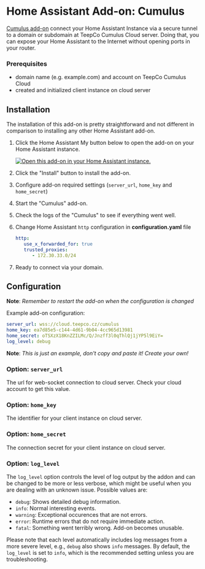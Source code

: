 # Home Assistant Add-on: Cumulus

[Cumulus add-on](github-link) connect your Home Assistant Instance via a secure tunnel to a domain or subdomain
at TeepCo Cumulus Cloud server. Doing that, you can expose your Home Assistant to the Internet without opening ports in your router.

### Prerequisites

- domain name (e.g. example.com) and account on TeepCo Cumulus Cloud
- created and initialized client instance on cloud server

## Installation

The installation of this add-on is pretty straightforward and not different in
comparison to installing any other Home Assistant add-on.

1. Click the Home Assistant My button below to open the add-on on your Home
   Assistant instance.

   [![Open this add-on in your Home Assistant instance.][addon-badge]][addon]

2. Click the "Install" button to install the add-on.
3. Configure add-on required settings (`server_url`, `home_key` and `home_secret`)
4. Start the "Cumulus" add-on.
5. Check the logs of the "Cumulus" to see if everything went well.
6. Change Home Assistant `http` configuration in **configuration.yaml** file
   ```yaml
   http:
      use_x_forwarded_for: true
      trusted_proxies:
         - 172.30.33.0/24
   ```
7. Ready to connect via your domain.

## Configuration

**Note**: _Remember to restart the add-on when the configuration is changed_

Example add-on configuration:

```yaml
server_url: wss://cloud.teepco.cz/cumulus
home_key: ea7d85e5-c144-4d61-9b04-4cc965d13981
home_secret: oTSXzX18KnZZILMc/Q/Jnzff3l0qThlQj1jYP5l9EiY=
log_level: debug
```

**Note**: _This is just an example, don't copy and paste it! Create your own!_

### Option: `server_url`

The url for web-socket connection to cloud server. Check your cloud account to get this value.

### Option: `home_key`

The identifier for your client instance on cloud server.

### Option: `home_secret`

The connection secret for your client instance on cloud server.

### Option: `log_level`

The `log_level` option controls the level of log output by the addon and can be changed to be more or less verbose,
which might be useful when you are dealing with an unknown issue. Possible values are:

- `debug`: Shows detailed debug information.
- `info`: Normal interesting events.
- `warning`: Exceptional occurences that are not errors.
- `error`: Runtime errors that do not require immediate action.
- `fatal`: Something went terribly wrong. Add-on becomes unusable.

Please note that each level automatically includes log messages from a more severe level, e.g., `debug` also shows `info` messages. By default, the `log_level` is set to `info`, which is the recommended setting unless you are troubleshooting.

[github-link]: https://github.com/TeepCo/ha-addons/tree/main/cumulus
[addon-badge]: https://my.home-assistant.io/badges/supervisor_addon.svg
[addon]: https://my.home-assistant.io/redirect/supervisor_addon/?addon=3289e81a_cumulus&repository_url=https%3A%2F%2Fgithub.com%2Fteepco%2Fha-addons
